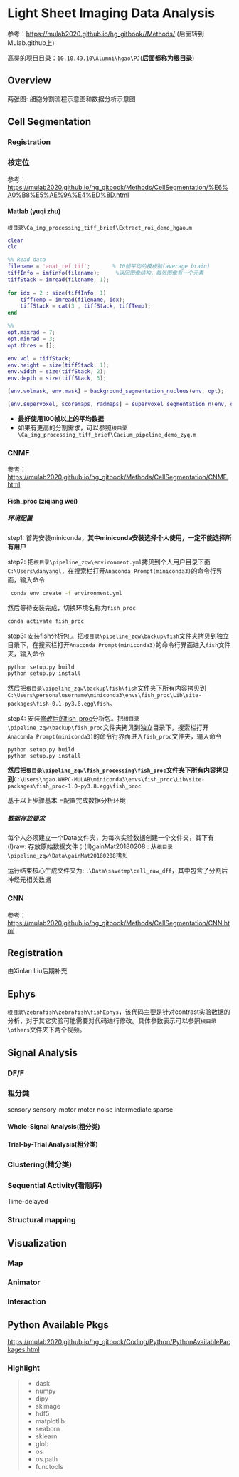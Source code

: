 # Light Sheet Imaging Data Analysis 

参考：https://mulab2020.github.io/hg_gitbook//Methods/ (后面转到Mulab.github上)

高昊的项目目录：`10.10.49.10\Alumni\hgao\PJ`(**后面都称为根目录**)

## Overview

两张图: 细胞分割流程示意图和数据分析示意图

## Cell Segmentation

### Registration

### 核定位

参考：https://mulab2020.github.io/hg_gitbook/Methods/CellSegmentation/%E6%A0%B8%E5%AE%9A%E4%BD%8D.html

#### Matlab (yuqi zhu)

`根目录\Ca_img_processing_tiff_brief\Extract_roi_demo_hgao.m`

```matlab
clear 
clc

%% Read data
filename = 'anat_ref.tif';       % 10帧平均的模板脑(average brain)
tiffInfo = imfinfo(filename);     %返回图像结构，每张图像有一个元素
tiffStack = imread(filename, 1); 
    
for idx = 2 : size(tiffInfo, 1)
    tiffTemp = imread(filename, idx);
    tiffStack = cat(3 , tiffStack, tiffTemp);
end

%% 
opt.maxrad = 7;
opt.minrad = 3;
opt.thres = [];

env.vol = tiffStack;
env.height = size(tiffStack, 1);
env.width = size(tiffStack, 2);
env.depth = size(tiffStack, 3);

[env.volmask, env.mask] = background_segmentation_nucleus(env, opt);

[env.supervoxel, scoremaps, radmaps] = supervoxel_segmentation_n(env, opt);
```

- **最好使用100帧以上的平均数据**
- 如果有更高的分割需求，可以参照`根目录\Ca_img_processing_tiff_brief\Cacium_pipeline_demo_zyq.m`

### CNMF

参考：https://mulab2020.github.io/hg_gitbook/Methods/CellSegmentation/CNMF.html

#### Fish_proc (ziqiang wei)

##### 环境配置

step1: 首先安装miniconda，**其中miniconda安装选择个人使用，一定不能选择所有用户**


step2: 把`根目录\pipeline_zqw\environment.yml`拷贝到个人用户目录下面`C:\Users\danyangl`，在搜索栏打开`Anaconda Prompt(miniconda3)`的命令行界面，输入命令

```bash
 conda env create -f environment.yml
```

然后等待安装完成，切换环境名称为`fish_proc`

```bash
conda activate fish_proc
```



step3: 安装[fish](https://github.com/d-v-b/fish)分析包,。把`根目录\pipeline_zqw\backup\fish`文件夹拷贝到独立目录下，在搜索栏打开`Anaconda Prompt(miniconda3)`的命令行界面进入`fish`文件夹，输入命令

```bash
python setup.py build
python setup.py install
```

然后把`根目录\pipeline_zqw\backup\fish\fish`文件夹下所有内容拷贝到`C:\Users\personalusername\miniconda3\envs\fish_proc\Lib\site-packages\fish-0.1-py3.8.egg\fish`。

step4: 安装[修改后的fish_proc](https://github.com/zqwei/fish_processing)分析包。把`根目录\pipeline_zqw\backup\fish_proc`文件夹拷贝到独立目录下，搜索栏打开`Anaconda Prompt(miniconda3)`的命令行界面进入`fish_proc`文件夹，输入命令

```ba
python setup.py build
python setup.py install
```

**然后把`根目录\pipeline_zqw\fish_processing\fish_proc`文件夹下所有内容拷贝到**`C:\Users\hgao.WHPC-MULAB\miniconda3\envs\fish_proc\Lib\site-packages\fish_proc-1.0-py3.8.egg\fish_proc`

基于以上步骤基本上配置完成数据分析环境

##### 数据存放要求

每个人必须建立一个Data文件夹，为每次实验数据创建一个文件夹，其下有(I)raw: 存放原始数据文件；(II)gainMat20180208 : 从`根目录\pipeline_zqw\Data\gainMat20180208`拷贝

运行结束核心生成文件夹为: `.\Data\savetmp\cell_raw_dff`，其中包含了分割后神经元相关数据

### CNN

参考：https://mulab2020.github.io/hg_gitbook/Methods/CellSegmentation/CNN.html

## Registration

由Xinlan Liu后期补充

## Ephys

`根目录\zebrafish\zebrafish\fishEphys`，该代码主要是针对contrast实验数据的分析，对于其它实验可能需要对代码进行修改。具体参数表示可以参照`根目录\others`文件夹下两个视频。

## Signal Analysis

### DF/F

### 粗分类

sensory sensory-motor motor noise intermediate sparse

#### Whole-Signal Analysis(粗分类)

#### Trial-by-Trial Analysis(粗分类)

### Clustering(精分类)

### Sequential Activity(看顺序)

Time-delayed 

### Structural mapping 

## Visualization

### Map

### Animator

### Interaction

## Python Available Pkgs

https://mulab2020.github.io/hg_gitbook/Coding/Python/PythonAvailablePackages.html

### Highlight

> - dask
> - numpy
> - dipy
> - skimage
> - hdf5
> - matplotlib
> - seaborn
> - sklearn
> - glob
> - os
> - os.path
> - functools

